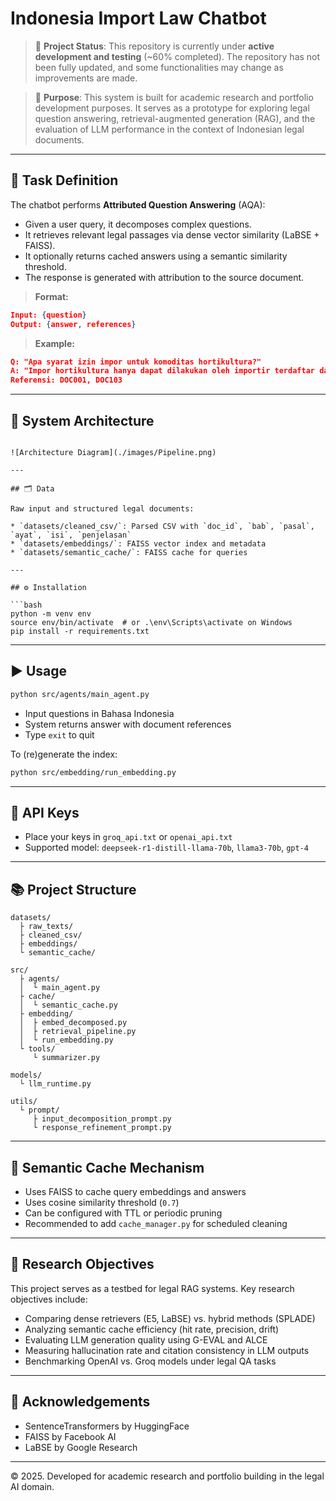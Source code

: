 # Indonesia Import Law Chatbot

> 🚧 **Project Status**: This repository is currently under **active development and testing** (\~60% completed). The repository has not been fully updated, and some functionalities may change as improvements are made.

> 📌 **Purpose**: This system is built for academic research and portfolio development purposes. It serves as a prototype for exploring legal question answering, retrieval-augmented generation (RAG), and the evaluation of LLM performance in the context of Indonesian legal documents.

---

## 🧩 Task Definition

The chatbot performs **Attributed Question Answering** (AQA):

* Given a user query, it decomposes complex questions.
* It retrieves relevant legal passages via dense vector similarity (LaBSE + FAISS).
* It optionally returns cached answers using a semantic similarity threshold.
* The response is generated with attribution to the source document.

> **Format:**

```json
Input: {question}
Output: {answer, references}
```

> **Example:**

```json
Q: "Apa syarat izin impor untuk komoditas hortikultura?"
A: "Impor hortikultura hanya dapat dilakukan oleh importir terdaftar dan harus disertai rekomendasi dari Kementerian Pertanian."
Referensi: DOC001, DOC103
```

---

## 🧱 System Architecture

```

![Architecture Diagram](./images/Pipeline.png)

---

## 🗂️ Data

Raw input and structured legal documents:

* `datasets/cleaned_csv/`: Parsed CSV with `doc_id`, `bab`, `pasal`, `ayat`, `isi`, `penjelasan`
* `datasets/embeddings/`: FAISS vector index and metadata
* `datasets/semantic_cache/`: FAISS cache for queries

---

## ⚙️ Installation

```bash
python -m venv env
source env/bin/activate  # or .\env\Scripts\activate on Windows
pip install -r requirements.txt
```

---

## ▶️ Usage

```bash
python src/agents/main_agent.py
```

* Input questions in Bahasa Indonesia
* System returns answer with document references
* Type `exit` to quit

To (re)generate the index:

```bash
python src/embedding/run_embedding.py
```

---

## 🔐 API Keys

* Place your keys in `groq_api.txt` or `openai_api.txt`
* Supported model: `deepseek-r1-distill-llama-70b`, `llama3-70b`, `gpt-4`

---

## 📚 Project Structure

```
datasets/
  ├ raw_texts/
  ├ cleaned_csv/
  ├ embeddings/
  └ semantic_cache/

src/
  ├ agents/
  │  └ main_agent.py
  ├ cache/
  │  └ semantic_cache.py
  ├ embedding/
  │  ├ embed_decomposed.py
  │  ├ retrieval_pipeline.py
  │  └ run_embedding.py
  └ tools/
     └ summarizer.py

models/
  └ llm_runtime.py

utils/
  └ prompt/
     ├ input_decomposition_prompt.py
     └ response_refinement_prompt.py
```

---

## 🔁 Semantic Cache Mechanism

* Uses FAISS to cache query embeddings and answers
* Uses cosine similarity threshold (`0.7`)
* Can be configured with TTL or periodic pruning
* Recommended to add `cache_manager.py` for scheduled cleaning

---

## 🧪 Research Objectives

This project serves as a testbed for legal RAG systems. Key research objectives include:

* Comparing dense retrievers (E5, LaBSE) vs. hybrid methods (SPLADE)
* Analyzing semantic cache efficiency (hit rate, precision, drift)
* Evaluating LLM generation quality using G-EVAL and ALCE
* Measuring hallucination rate and citation consistency in LLM outputs
* Benchmarking OpenAI vs. Groq models under legal QA tasks

---

## 🧾 Acknowledgements

* SentenceTransformers by HuggingFace
* FAISS by Facebook AI
* LaBSE by Google Research

---

© 2025. Developed for academic research and portfolio building in the legal AI domain.
